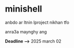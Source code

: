 # minishell


anbdo ar ltnin
lproject nikhan tfo 

anra3a maynghy ang 

**Deadline -->** 2025 march 02
